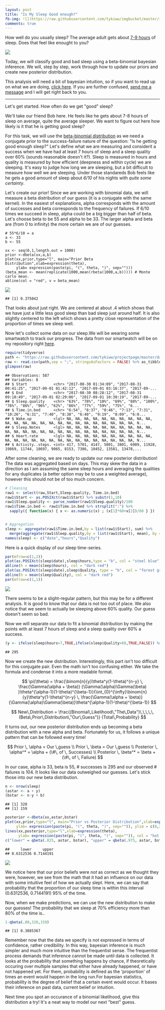 ```yaml
---
layout: post
title: "Is My Sleep Good enough?"
fb-img: ![](https://raw.githubusercontent.com/tykiww/imgbucket/master/img/sleep/three.png)
comments: true
---
```


How well do you usually sleep? The average adult gets about [7-9 hours](https://www.sleepfoundation.org/excessivesleepiness/content/how-much-sleep-do-we-really-need-0) of sleep. Does that feel like enought to you? 

![](http://ryandow.com/ic/comics/2009-04-15-5d77e77.jpg)

Today, we will classify good and bad sleep using a beta-binomial bayesian inference. We will, step by step, work through how to update our priors and create new posterior distribution. 

This analysis will need a bit of bayesian intuition, so if you want to read up on what we are doing, [click here](https://www.analyticsvidhya.com/blog/2016/06/bayesian-statistics-beginners-simple-english/). If you are further confused, [send me a message](https://tykiww.github.io/who) and I will get right back to you.


<hr>

Let's get started. How often do we get "good" sleep?


We'll take our friend Bob here. He feels like he gets about 7-8 hours of sleep on average, quite the average sleeper. We want to figure out here how likely is it that he is getting good sleep?

For this task, we will use the [beta-binomial distribution](https://en.wikipedia.org/wiki/Beta-binomial_distribution) as we need a conjugate prior to the success-failure nature of the question: "Is he getting good enough sleep?" Let's define what we are measuring and considerit a success when we have had at least 7 hours of sleep and a sleep quality over 60% (sounds reasonable doesn't it?). Sleep is measured in hours and quality is measured by how efficient (deepness and within cycle) we are sleeping. It's easy to judge how long we are sleeping, but a bit difficult to measure how well we are sleeping. Under those standareds Bob feels like he gets a good amount of sleep about _6/10_ of his nights with _quite some certainty_.

Let's create our prior! Since we are working with binomial data, we will measure a beta distribution of our guess (it is a conjugate with the same kernel). In the easiest of explanations, alpha corresponds with the amount of successes and beta corresponds to the frequency of failures. If 6/10 times we succeed in sleep, alpha could be a big bigger than half of beta. Let's choose beta to be 55 and alpha to be 33. The larger alpha and beta are (from 0 to infinity) the more certain we are of our guesses. 

```
# 55*6/10 = a
a <- 33
b <- 55

xx <- seq(0,1,length.out = 1000)
prior <-dbeta(xx,a,b)
plot(xx,prior,type="l", main="Prior Beta Distribution",xlab=expression(theta), 
     ylab= expression(paste(pi, "(", theta, ")", sep="")))
(beta_mean <- mean(replicate(1000,mean(rbeta(1000,a,b))))) # Monte carlo mean.
abline(col = "red", v = beta_mean)
```

![](https://raw.githubusercontent.com/tykiww/imgbucket/master/img/sleep/one.png)

    ## [1] 0.375042

That looks about just right. We are centered at about .4 which shows that we have just a little less good sleep than bad sleep just around half. It is also slightly centered to the left which shows a pretty close representation of the proportion of times we sleep well.


Now let's collect some data on our sleep.We will be wearing some smartwatch to track our progress. The data from our smartwatch will be on my repository right [here](https://raw.githubusercontent.com/tykiww/projectpage/master/datasets/sleep/sleepdata.csv).

```r
require(tidyverse)
path <- "https://raw.githubusercontent.com/tykiww/projectpage/master/datasets/sleep/sleepdata.csv"
raw <- read.csv(path,sep = ";", stringsAsFactors = FALSE) %>% as_tibble
glimpse(raw)
```

    ## Observations: 587
    ## Variables: 8
    ## $ Start            <chr> "2017-08-30 01:34:09", "2017-08-31 00:41:25", "2017-09-01 01:42:12", "2017-09-01 03:16:37", "2017-09-...
    ## $ End              <chr> "2017-08-30 08:28:12", "2017-08-31 09:18:49", "2017-09-01 02:29:06", "2017-09-01 10:30:19", "2017-09-...
    ## $ Sleep.quality    <chr> "63%", "78%", "10%", "69%", "88%", "100%", "76%", "86%", "96%", "62%", "86%", "77%", "59%", "75%", "6...
    ## $ Time.in.bed      <chr> "6:54", "8:37", "0:46", "7:13", "7:31", "10:26", "6:31", "7:40", "8:38", "6:40", "9:19", "8:09", "6:0...
    ## $ Wake.up          <lgl> NA, NA, NA, NA, NA, NA, NA, NA, NA, NA, NA, NA, NA, NA, NA, NA, NA, NA, NA, NA, NA, NA, NA, NA, NA, N...
    ## $ Sleep.Notes      <lgl> NA, NA, NA, NA, NA, NA, NA, NA, NA, NA, NA, NA, NA, NA, NA, NA, NA, NA, NA, NA, NA, NA, NA, NA, NA, N...
    ## $ Heart.rate       <lgl> NA, NA, NA, NA, NA, NA, NA, NA, NA, NA, NA, NA, NA, NA, NA, NA, NA, NA, NA, NA, NA, NA, NA, NA, NA, N...
    ## $ Activity..steps. <int> 417, 5701, 4147, 5001, 3801, 6909, 11928, 19869, 11744, 18697, 9065, 8153, 7386, 10452, 13581, 13478,...

After some cleaning, we are ready to update our new posterior distribution! The data was aggregated based on days. This may skew the data in a direction as I am assuming the same sleep hours and averaging the qualities for any duplicates (a better option may be to use a weighted average),  however this should not be of too much concern.

```r
# Cleaning
raw1 <- select(raw,Start,Sleep.quality, Time.in.bed)
raw1$Start <- as.POSIXct(raw1$Start) %>% substr(1,10)
raw1$Sleep.quality <- parse_number(raw1$Sleep.quality)/100
raw1$Time.in.bed <- raw1$Time.in.bed %>% strsplit(":") %>% 
  sapply({ function(x) { x <- as.numeric(x) ; (x[1]*60+x[2])/60 } })


# Aggregation
sleep <- aggregate(raw1$Time.in.bed,by = list(raw1$Start), sum) %>%
  merge(aggregate(raw1$Sleep.quality,by = list(raw1$Start), mean), by = "Group.1")
names(sleep) <- c("date","hours","Quality")
```

Here is a quick display of our sleep time-series.

```r
par(mfrow=c(1,2))
plot(as.POSIXct(sleep$date),sleep$hours,type = "b", col = "steel blue") 
abline(h = mean(sleep$hours), col = "dark red")
plot(as.POSIXct(sleep$date),sleep$Quality, type = "b", col = "forest green")
abline(h = mean(sleep$Quality), col = "dark red")
par(mfrow=c(1,1))
```

![](https://raw.githubusercontent.com/tykiww/imgbucket/master/img/sleep/two.png)

There seems to be a slight-regular pattern, but this may be for a different analysis. It is good to know that our data is not too out of place. We also notice that we seem to actually be sleeping above 60% quality. Our guess doesn't seem so bad.

Now we will separate our data to fit a binomial distribution by making the points with at least 7 hours of sleep and a sleep quality over 60% a success.

```r
(y <- ifelse(sleep$hours>7,TRUE,ifelse(sleep$Quality>60,TRUE,FALSE)) %>% sum)
```

    ## 295

Now we create the new distribution. Interestingly, this part isn't too difficult for this conjugate pair. Even the math isn't too confusing either. We take the formula and condense it into a more readable format.

$$
\pi(\theta) = \frac{\binom{n}{y}\theta^y(1-\theta)^{n-y}   \,   \frac{\Gamma(\alpha + \beta)} {\Gamma(\alpha)\Gamma(\beta) }\theta^{\alpha-1}(1-\theta)^{\beta-1}}{\int_{0}^{\infty}\binom{n}{y}\theta^y(1-\theta)^{n-y} \, \frac{\Gamma(\alpha + \beta)}{\Gamma(\alpha)\Gamma(\beta)}\theta^{\alpha-1}(1-\theta)^{\beta-1}}
$$

$$
New\,Distribution = \frac{(Binomial\,Likelihood\,"The\,Data")\,\,\,\,\,(Beta\,Prior\,Distribution\,"Our\,Guess")} {Total\,Probability}
$$

It turns out, our new posterior distribution ends up becoming a beta distribution with a new alpha and beta. Fortunately for us, it follows a unique pattern that can be followed every time! 

$$
Prior \, \alpha = Our \,guess \\
Prior \, \beta = Our \,guess \\
Posterior \, \alpha^* = \alpha + (\#\, of \, Successes) \\
Posterior \, \beta^* = \beta + (\#\, of \, Failure)
$$

In our case, alpha is 33, beta is 55, # successes is 295 and our observed # failures is 104. It looks like our data outweighed our guesses. Let's stick those into our new beta distribution.

```r
n <- nrow(sleep)
(astar <- a + y)
(bstar <- n-y + b)
```

    ## [1] 328
    ## [1] 159

```r
posterior <-dbeta(xx,astar,bstar)
plot(xx,prior,type="l", main="Prior vs Posterior Distribution",xlab=expression(theta), 
     ylab= expression(paste(pi, "(", theta, ")", sep="")), ylim = c(0,20), col = "forest green")
lines(xx,posterior,type="l",xlab=expression(theta), 
      ylab= expression(paste(pi, "(", theta, ")", sep="")), col = "hot pink")
c("lower" = qbeta(.025, astar, bstar), "upper" = qbeta(.975, astar, bstar))
```

    ##     lower     upper 
    ## 0.6312536 0.7144191

![](https://raw.githubusercontent.com/tykiww/imgbucket/master/img/sleep/three.png)

We notice here that our prior beliefs were *not* as correct as we thought they were, however, we see from the math that it had an influence on our data with some intuitive feel of how we actually slept. Here, we can say that probability that the proportion of our sleep time is within this interval (0.6312536, 0.7144191) 95% of the time.

Now, when we make predictions, we can use the new distribution to make our guesses! The probability that we sleep at 70% efficiency more than 80% of the time is..

```r
1-qbeta(.80,328,159)
```

    ## [1] 0.3085367

Remember now that the data we specify is not expressed in terms of confidence, rather credibility. In this way, bayesian inference is much simpler and much more intuitive than the frequentist sense. The frequentist process demands that inference cannot be made until data is collected. It looks at the probability that something happens by chance, if theoretically occuring over multiple samples that either have already happened, or have not happened yet. For them, probability is defined as the 'proportion' of times an event would happen in the long run.For bayesian statistics, probability is the degree of belief that a certain event would occur. It bases their inference on past data, current belief or intuition. 


Next time you spot an occurance of a binomial likelihood, give this distribution a try! It's a neat way to model our next "best" guess.
